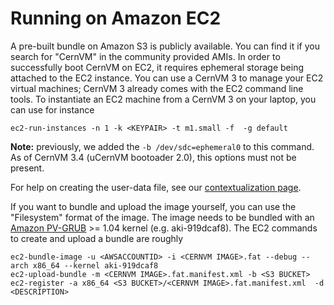 # Running on Amazon EC2

A pre-built bundle on Amazon S3 is publicly available. You can find it if you search for "CernVM" in the community provided AMIs. In order to successfully boot CernVM on EC2, it requires ephemeral storage being attached to the EC2 instance. You can use a CernVM 3 to manage your EC2 virtual machines; CernVM 3 already comes with the EC2 command line tools. To instantiate an EC2 machine from a CernVM 3 on your laptop, you can use for instance

    ec2-run-instances -n 1 -k <KEYPAIR> -t m1.small -f  -g default

**Note:** previously, we added the `-b /dev/sdc=ephemeral0` to this command.  As of CernVM 3.4 (uCernVM bootoader 2.0), this options must not be present.

For help on creating the user-data file, see our [contextualization page](http://cernvm.cern.ch/portal/contextualisation).

If you want to bundle and upload the image yourself, you can use the "Filesystem" format of the image. The image needs to be bundled with an [Amazon PV-GRUB](http://docs.aws.amazon.com/AWSEC2/2011-07-15/UserGuide/index.html?UserProvidedkernels.html) >= 1.04 kernel (e.g. aki-919dcaf8).  The EC2 commands to create and upload a bundle are roughly

    ec2-bundle-image -u <AWSACCOUNTID> -i <CERNVM IMAGE>.fat --debug --arch x86_64 --kernel aki-919dcaf8
    ec2-upload-bundle -m <CERNVM IMAGE>.fat.manifest.xml -b <S3 BUCKET>
    ec2-register -a x86_64 <S3 BUCKET>/<CERNVM IMAGE>.fat.manifest.xml  -d <DESCRIPTION>
